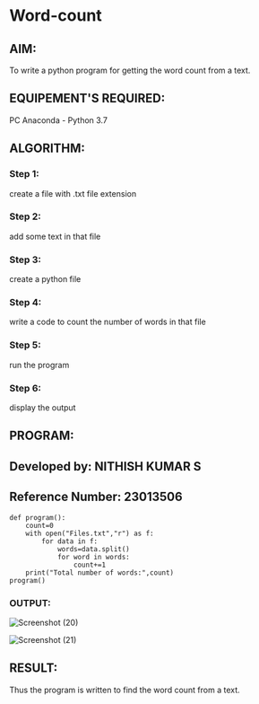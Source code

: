 # Word-count
## AIM:
To write a python program for getting the word count from a text.
## EQUIPEMENT'S REQUIRED: 
PC
Anaconda - Python 3.7
## ALGORITHM: 
### Step 1:
 create a file with .txt file extension

### Step 2: 
 add some text in that file
 
### Step 3: 
 create a python file

### Step 4: 
 write a code to count the number of words in that file

### Step 5:
 run the program

### Step 6: 
 display the output

## PROGRAM:
## Developed by: NITHISH KUMAR S
## Reference Number: 23013506
```
def program():
    count=0
    with open("Files.txt","r") as f:
        for data in f:
            words=data.split()
            for word in words:
                count+=1
    print("Total number of words:",count)
program()

```
### OUTPUT:

![Screenshot (20)](https://github.com/nithish467/Word-count/assets/150232274/585642ce-109a-4275-868c-0a97daa600f1)

![Screenshot (21)](https://github.com/nithish467/Word-count/assets/150232274/6f53ce42-2880-4db0-b54b-20ef50fca4ce)


## RESULT:
Thus the program is written to find the word count from a text.
